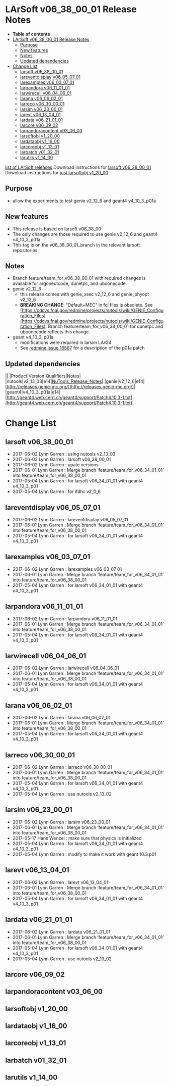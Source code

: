 LArSoft v06_38_00_01 Release Notes
=============================================================================

-   **Table of contents**
-   [LArSoft v06_38_00_01 Release Notes](#LArSoft-v06_38_00_01-Release-Notes)
    -   [Purpose](#Purpose)
    -   [New features](#New-features)
    -   [Notes](#Notes)
    -   [Updated dependencies](#Updated-dependencies)
-   [Change List](#Change-List)
    -   [larsoft v06_38_00_01](#larsoft-v06_38_00_01)
    -   [lareventdisplay v06_05_07_01](#lareventdisplay-v06_05_07_01)
    -   [larexamples v06_03_07_01](#larexamples-v06_03_07_01)
    -   [larpandora v06_11_01_01](#larpandora-v06_11_01_01)
    -   [larwirecell v06_04_06_01](#larwirecell-v06_04_06_01)
    -   [larana v06_06_02_01](#larana-v06_06_02_01)
    -   [larreco v06_30_00_01](#larreco-v06_30_00_01)
    -   [larsim v06_23_00_01](#larsim-v06_23_00_01)
    -   [larevt v06_13_04_01](#larevt-v06_13_04_01)
    -   [lardata v06_21_01_01](#lardata-v06_21_01_01)
    -   [larcore v06_09_02](#larcore-v06_09_02)
    -   [larpandoracontent v03_06_00](#larpandoracontent-v03_06_00)
    -   [larsoftobj v1_20_00](#larsoftobj-v1_20_00)
    -   [lardataobj v1_16_00](#lardataobj-v1_16_00)
    -   [larcoreobj v1_13_01](#larcoreobj-v1_13_01)
    -   [larbatch v01_32_01](#larbatch-v01_32_01)
    -   [larutils v1_14_00](#larutils-v1_14_00)

[list of LArSoft releases](LArSoft_release_list)
Download instructions for [larsoft v06_38_00_01](http://scisoft.fnal.gov/scisoft/bundles/larsoft/v06_38_00_01/larsoft-v06_38_00_01.html)
Download instructions for [just larsoftobj v1_20_00](http://scisoft.fnal.gov/scisoft/bundles/larsoftobj/v1_20_00/larsoftobj-v1_20_00.html)

Purpose
--------------------

-   allow the experiments to test genie v2_12_6 and geant4 v4_10_3_p01a

New features
------------------------------

-   This release is based on larsoft v06_38_00
-   The only changes are those required to use genie v2_12_6 and geant4 v4_10_3_p01a
-   This tag is on the v06_38_00_01_branch in the relevant larsoft repositories.

Notes
----------------

-   Branch feature/team_for_v06_38_00_01 with required changes is available for argoneutcode, dunetpc, and uboonecode.
-   genie v2_12_6
    -   this release comes with genie_xsec v2_12_6 and genie_phyopt v2_12_6
    -   **BREAKING CHANGE**: “Default+MEC” in fcl files is obsolete. See [https://cdcvs.fnal.gov/redmine/projects/nutools/wiki/GENIE_Configuration_Files](https://cdcvs.fnal.gov/redmine/projects/nutools/wiki/GENIE_Configuration_Files). Branch feature/team_for_v06_38_00_01 for dunetpc and uboonecode reflects this change.
-   geant v4_10_3_p01a
    -   modifications were required in larsim LArG4
    -   See [redmine issue 16567](https://cdcvs.fnal.gov/redmine/issues/16567) for a description of the p01a patch

Updated dependencies
----------------------------------------------

||
|Product|Version|Qualifiers|Notes|
|nutools|v2_13_03|e14|[NuTools_Release_Notes](/redmine/projects/nutools/wiki/NuTools_Release_Notes#nutools-v2_13_03)|
|genie|v2_12_6|e14|[http://releases.genie-mc.org/](http://releases.genie-mc.org/)|
|geant4|v4_10_3_p01a|e14|[http://geant4.web.cern.ch/geant4/support/Patch4.10.3-1.txt](http://geant4.web.cern.ch/geant4/support/Patch4.10.3-1.txt)|

Change List
============================

larsoft v06_38_00_01
-------------------------------------------------

-   2017-06-02 Lynn Garren : using nutools v2_13_03
-   2017-06-02 Lynn Garren : larsoft v06_38_00_01
-   2017-06-02 Lynn Garren : upate versions
-   2017-06-01 Lynn Garren : Merge branch ‘feature/team_for_v06_34_01_01’ into feature/team_for_v06_38_00_01
-   2017-05-04 Lynn Garren : for larsoft v06_34_01_01 with geant4 v4_10_3_p01
-   2017-05-04 Lynn Garren : for ifdhc v2_0_6

lareventdisplay v06_05_07_01
-----------------------------------------------------------------

-   2017-06-02 Lynn Garren : lareventdisplay v06_05_07_01
-   2017-06-01 Lynn Garren : Merge branch ‘feature/team_for_v06_34_01_01’ into feature/team_for_v06_38_00_01
-   2017-05-04 Lynn Garren : for larsoft v06_34_01_01 with geant4 v4_10_3_p01

larexamples v06_03_07_01
---------------------------------------------------------

-   2017-06-02 Lynn Garren : larexamples v06_03_07_01
-   2017-06-01 Lynn Garren : Merge branch ‘feature/team_for_v06_34_01_01’ into feature/team_for_v06_38_00_01
-   2017-05-04 Lynn Garren : for larsoft v06_34_01_01 with geant4 v4_10_3_p01

larpandora v06_11_01_01
-------------------------------------------------------

-   2017-06-02 Lynn Garren : larpandora v06_11_01_01
-   2017-06-01 Lynn Garren : Merge branch ‘feature/team_for_v06_34_01_01’ into feature/team_for_v06_38_00_01
-   2017-05-04 Lynn Garren : for larsoft v06_34_01_01 with geant4 v4_10_3_p01

larwirecell v06_04_06_01
---------------------------------------------------------

-   2017-06-02 Lynn Garren : larwirecell v06_04_06_01
-   2017-06-01 Lynn Garren : Merge branch ‘feature/team_for_v06_34_01_01’ into feature/team_for_v06_38_00_01
-   2017-05-04 Lynn Garren : for larsoft v06_34_01_01 with geant4 v4_10_3_p01

larana v06_06_02_01
-----------------------------------------------

-   2017-06-02 Lynn Garren : larana v06_06_02_01
-   2017-06-01 Lynn Garren : Merge branch ‘feature/team_for_v06_34_01_01’ into feature/team_for_v06_38_00_01
-   2017-05-04 Lynn Garren : for larsoft v06_34_01_01 with geant4 v4_10_3_p01

larreco v06_30_00_01
-------------------------------------------------

-   2017-06-02 Lynn Garren : larreco v06_30_00_01
-   2017-06-01 Lynn Garren : Merge branch ‘feature/team_for_v06_34_01_01’ into feature/team_for_v06_38_00_01
-   2017-05-04 Lynn Garren : for larsoft v06_34_01_01 with geant4 v4_10_3_p01
-   2017-05-04 Lynn Garren : use nutools v2_13_02

larsim v06_23_00_01
-----------------------------------------------

-   2017-06-02 Lynn Garren : larsim v06_23_00_01
-   2017-06-01 Lynn Garren : Merge branch ‘feature/team_for_v06_34_01_01’ into feature/team_for_v06_38_00_01
-   2017-05-17 Hans Wenzel : make sure that physics is initialized
-   2017-05-04 Lynn Garren : for larsoft v06_34_01_01 with geant4 v4_10_3_p01
-   2017-05-04 Lynn Garren : modify to make it work with geant 10.3.p01

larevt v06_13_04_01
-----------------------------------------------

-   2017-06-02 Lynn Garren : larevt v06_13_04_01
-   2017-06-01 Lynn Garren : Merge branch ‘feature/team_for_v06_34_01_01’ into feature/team_for_v06_38_00_01
-   2017-05-04 Lynn Garren : for larsoft v06_34_01_01 with geant4 v4_10_3_p01

lardata v06_21_01_01
-------------------------------------------------

-   2017-06-02 Lynn Garren : lardata v06_21_01_01
-   2017-06-01 Lynn Garren : Merge branch ‘feature/team_for_v06_34_01_01’ into feature/team_for_v06_38_00_01
-   2017-05-04 Lynn Garren : for larsoft v06_34_01_01 with geant4 v4_10_3_p01
-   2017-05-04 Lynn Garren : use nutools v2_13_02

larcore v06_09_02
------------------------------------------

larpandoracontent v03_06_00
--------------------------------------------------------------

larsoftobj v1_20_00
----------------------------------------------

lardataobj v1_16_00
----------------------------------------------

larcoreobj v1_13_01
----------------------------------------------

larbatch v01_32_01
--------------------------------------------

larutils v1_14_00
------------------------------------------
